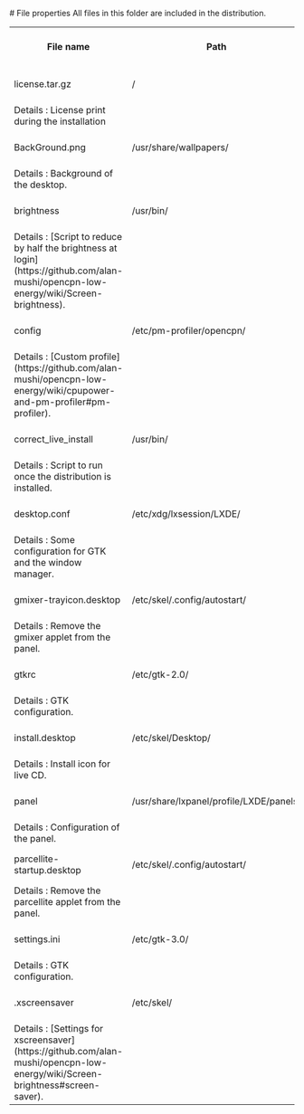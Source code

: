 # File properties
All files in this folder are included in the distribution.

<table>
	<tr><th>File name</th><th>Path</th><th>Owner / Group</th><th>Permissions</th></tr>
	<tr><td>license.tar.gz</td><td>/</td><td>nobody / nobody</td><td>rw-r--r--</td></tr>
	<tr><td>Details : License print during the installation</td></tr>
	<tr><td>BackGround.png</td><td>/usr/share/wallpapers/</td><td>nobody / nobody</td><td>rw-r--r--</td></tr>
	<tr><td>Details : Background of the desktop.</td></tr>
	<tr><td>brightness</td><td>/usr/bin/</td><td>nobody / nobody</td><td>rwxr-xr-x</td></tr>
	<tr><td>Details : [Script to reduce by half the brightness at login](https://github.com/alan-mushi/opencpn-low-energy/wiki/Screen-brightness).</td></tr>
	<tr><td>config</td><td>/etc/pm-profiler/opencpn/</td><td>nobody / nobody</td><td>rw-r--r--</td></tr>
	<tr><td>Details : [Custom profile](https://github.com/alan-mushi/opencpn-low-energy/wiki/cpupower-and-pm-profiler#pm-profiler).</td></tr>
	<tr><td>correct_live_install</td><td>/usr/bin/</td><td>nobody / nobody</td><td>rwxr-xr-x</td></tr>
	<tr><td>Details : Script to run once the distribution is installed.</td></tr>
	<tr><td>desktop.conf</td><td>/etc/xdg/lxsession/LXDE/</td><td>nobody / nobody</td><td>rw-r--r--</td></tr>
	<tr><td>Details : Some configuration for GTK and the window manager.</td></tr>
	<tr><td>gmixer-trayicon.desktop</td><td>/etc/skel/.config/autostart/</td><td>nobody / nobody</td><td>rw-r--r--</td></tr>
	<tr><td>Details : Remove the gmixer applet from the panel.</td></tr>
	<tr><td>gtkrc</td><td>/etc/gtk-2.0/</td><td>nobody / nobody</td><td>rw-r--r--</td></tr>
	<tr><td>Details : GTK configuration.</td></tr>
	<tr><td>install.desktop</td><td>/etc/skel/Desktop/</td><td>nobody / nobody</td><td>rw-r--r--</td></tr>
	<tr><td>Details : Install icon for live CD.</td></tr>
	<tr><td>panel</td><td>/usr/share/lxpanel/profile/LXDE/panels/</td><td>nobody / nobody</td><td>rw-r--r--</td></tr>
	<tr><td>Details : Configuration of the panel.</td></tr>
	<tr><td>parcellite-startup.desktop</td><td>/etc/skel/.config/autostart/</td><td>nobody / nobody</td><td>rw-r--r--</td></tr>
	<tr><td>Details : Remove the parcellite applet from the panel.</td></tr>
	<tr><td>settings.ini</td><td>/etc/gtk-3.0/</td><td>nobody / nobody</td><td>rw-r--r--</td></tr>
	<tr><td>Details : GTK configuration.</td></tr>
	<tr><td>.xscreensaver</td><td>/etc/skel/</td><td>nobody / nobody</td><td>rw-r--r--</td></tr>
	<tr><td>Details : [Settings for xscreensaver](https://github.com/alan-mushi/opencpn-low-energy/wiki/Screen-brightness#screen-saver).</td></tr>
</table>